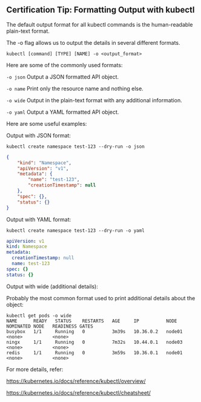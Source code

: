 ## Certification Tip: Formatting Output with kubectl
                                                                       

The default output format for all kubectl commands is the human-readable plain-text format.

The -o flag allows us to output the details in several different formats.



`kubectl [command] [TYPE] [NAME] -o <output_format>`

Here are some of the commonly used formats:



`-o json` Output a JSON formatted API object.

`-o name` Print only the resource name and nothing else.

`-o wide` Output in the plain-text format with any additional information.

`-o yaml` Output a YAML formatted API object.

Here are some useful examples:

Output with JSON format:

`kubectl create namespace test-123 --dry-run -o json`
```json
{
    "kind": "Namespace",
    "apiVersion": "v1",
    "metadata": {
        "name": "test-123",
        "creationTimestamp": null
    },
    "spec": {},
    "status": {}
}
```


Output with YAML format:

`kubectl create namespace test-123 --dry-run -o yaml`
```yaml
apiVersion: v1
kind: Namespace
metadata:
  creationTimestamp: null
  name: test-123
spec: {}
status: {}
```


Output with wide (additional details):

Probably the most common format used to print additional details about the object:

```console
kubectl get pods -o wide
NAME      READY   STATUS    RESTARTS   AGE     IP          NODE     NOMINATED NODE   READINESS GATES
busybox   1/1     Running   0          3m39s   10.36.0.2   node01   <none>           <none>
ningx     1/1     Running   0          7m32s   10.44.0.1   node03   <none>           <none>
redis     1/1     Running   0          3m59s   10.36.0.1   node01   <none>           <none>
```


For more details, refer:

https://kubernetes.io/docs/reference/kubectl/overview/

https://kubernetes.io/docs/reference/kubectl/cheatsheet/